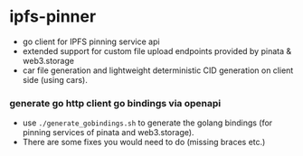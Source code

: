 # ipfs-pinner
- go client for IPFS pinning service api
- extended support for custom file upload endpoints provided by pinata & web3.storage
- car file generation and lightweight deterministic CID generation on client side (using cars).

### generate go http client go bindings via openapi
- use `./generate_gobindings.sh` to generate the golang bindings (for pinning services of pinata and web3.storage). 
- There are some fixes you would need to do (missing braces etc.)
